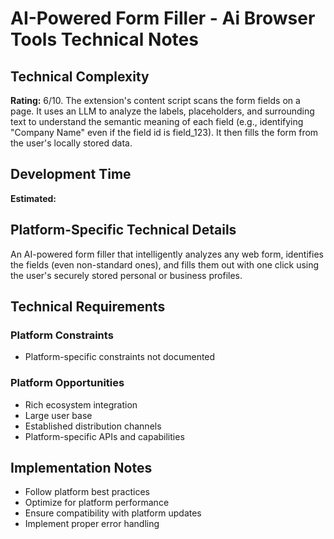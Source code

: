 # AI-Powered Form Filler - Ai Browser Tools Technical Notes

## Technical Complexity
**Rating:** 6/10. The extension's content script scans the form fields on a page. It uses an LLM to analyze the labels, placeholders, and surrounding text to understand the semantic meaning of each field (e.g., identifying "Company Name" even if the field id is field_123). It then fills the form from the user's locally stored data.

## Development Time
**Estimated:** 

## Platform-Specific Technical Details
An AI-powered form filler that intelligently analyzes any web form, identifies the fields (even non-standard ones), and fills them out with one click using the user's securely stored personal or business profiles.

## Technical Requirements

### Platform Constraints
- Platform-specific constraints not documented

### Platform Opportunities
- Rich ecosystem integration
- Large user base
- Established distribution channels
- Platform-specific APIs and capabilities

## Implementation Notes
- Follow platform best practices
- Optimize for platform performance
- Ensure compatibility with platform updates
- Implement proper error handling

